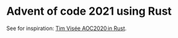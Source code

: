 Advent of code 2021 using Rust
==============================

See for inspiration: [Tim Visée AOC2020 in Rust](https://github.com/timvisee/advent-of-code-2020).